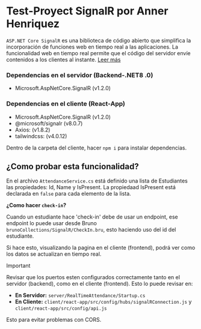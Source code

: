 # Test-Proyect SignalR por Anner Henriquez

`ASP.NET Core SignalR` es una biblioteca de código abierto que simplifica la incorporación de funciones web en tiempo real a las aplicaciones. La funcionalidad web en tiempo real permite que el código del servidor envíe contenidos a los clientes al instante. [Leer más](https://learn.microsoft.com/es-mx/aspnet/core/signalr/introduction?view=aspnetcore-8.0)

### Dependencias en el servidor (Backend-.NET8 .0)
- Microsoft.AspNetCore.SignalR (v1.2.0)

### Dependencias en el cliente (React-App)
- Microsoft.AspNetCore.SignalR (v1.2.0)
- @microsoft/signalr (v8.0.7)
- Axios: (v1.8.2)
- tailwindcss: (v4.0.12)

Dentro de la carpeta del cliente, hacer `npm i` para instalar dependencias.


## ¿Como probar esta funcionalidad?

En el archivo `AttendanceService.cs` está definido una lista de Estudiantes las propiedades: Id, Name y IsPresent. La propiedaad IsPresent está declarada en `false` para cada elemento de la lista.

**¿Como hacer `check-in`?**

Cuando un estudiante hace 'check-in' debe de usar un endpoint, ese endpoint lo puede usar desde Bruno `brunoCollections/SignalR/CheckIn.bru`, esto haciendo uso del id del estudiante.

Si hace esto, visualizando la pagina en el cliente (frontend), podrá ver como los datos se actualizan en tiempo real.


> [!IMPORTANT]  
>   Revisar que los puertos esten configurados correctamente tanto en el servidor (backend), como en el cliente (frontend).
>   Esto lo puede revisar en:
>   - **En Servidor:**
>   `server/RealTimeAttendance/Startup.cs`
>    - **En Cliente:**
>   `client/react-app/src/config/hubs/signalRConnection.js` y `client/react-app/src/config/api.js`
>   
> Esto para evitar problemas con CORS.
